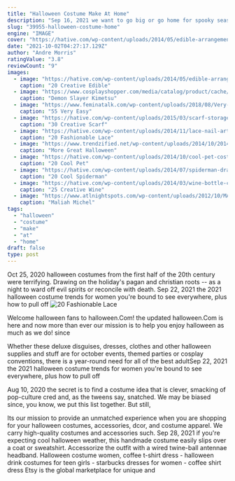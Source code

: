 ```yaml
---
title: "Halloween Costume Make At Home"
description: "Sep 16, 2021 we want to go big or go home for spooky season, and these 2021 halloween costume ideas are the perfect place to start. We looked to this year's tv premieres, iconic pop culture, and pun"
slug: "39955-halloween-costume-home"
engine: "IMAGE"
cover: "https://hative.com/wp-content/uploads/2014/05/edible-arrangements/13-fun-edible-arrangement-for-kids.jpg"
date: "2021-10-02T04:27:17.129Z"
author: "Andre Morris"
ratingValue: "3.8"
reviewCount: "9"
images:
  - image: "https://hative.com/wp-content/uploads/2014/05/edible-arrangements/13-fun-edible-arrangement-for-kids.jpg"
    caption: "20 Creative Edible"
  - image: "https://www.cosplayshopper.com/media/catalog/product/cache/1/image/650x/d9e1aab3ff6d4b19f6110704db2ea214/C/O/COS-044_02_86.jpg"
    caption: "Demon Slayer Kimetsu"
  - image: "https://www.feminatalk.com/wp-content/uploads/2018/08/Very-Easy-Watercolor-Painting-Ideas-for-beginners00012.jpg"
    caption: "55 Very Easy"
  - image: "https://hative.com/wp-content/uploads/2015/03/scarf-storage-ideas/6-creative-scarf-storage-and-display-ideas.jpg"
    caption: "30 Creative Scarf"
  - image: "https://hative.com/wp-content/uploads/2014/11/lace-nail-art-designs/12-fashionable-lace-nail-art-designs.jpg"
    caption: "20 Fashionable Lace"
  - image: "https://www.trendzified.net/wp-content/uploads/2014/10/20140614_192304__880.jpg"
    caption: "More Great Halloween"
  - image: "https://hative.com/wp-content/uploads/2014/10/cool-pet-costumes/8-cool-pet-costumes.jpg"
    caption: "20 Cool Pet"
  - image: "https://hative.com/wp-content/uploads/2014/07/spiderman-drawings/14-spiderman-drawings.jpg"
    caption: "20 Cool Spiderman"
  - image: "https://hative.com/wp-content/uploads/2014/03/wine-bottle-chandeliers/5-homemade-recycled-chandelier.jpg"
    caption: "25 Creative Wine"
  - image: "https://www.atlnightspots.com/wp-content/uploads/2012/10/MALIAH-MICHEL-BUBBLES-KOD-2012-10-30_10-58-24.jpg"
    caption: "Maliah Michel"
tags:
  - "halloween"
  - "costume"
  - "make"
  - "at"
  - "home"
draft: false
type: post
---
```


Oct 25, 2020 halloween costumes from the first half of the 20th century were terrifying. Drawing on the holiday's pagan and christian roots -- as a night to ward off evil spirits or reconcile with death. Sep 22, 2021 the 2021 halloween costume trends for women you're bound to see everywhere, plus how to pull off
![20 Fashionable Lace](https://hative.com/wp-content/uploads/2014/11/lace-nail-art-designs/12-fashionable-lace-nail-art-designs.jpg "20 Fashionable Lace")

Welcome halloween fans to halloween.Com! the updated halloween.Com is here and now more than ever our mission is to help you enjoy halloween as much as we do! since
<!--inArticleAds-->

<!--galleryOne-->

Whether these deluxe disguises, dresses, clothes and other halloween supplies and stuff are for october events, themed parties or cosplay conventions, there is a year-round need for all of the best adultSep 22, 2021 the 2021 halloween costume trends for women you're bound to see everywhere, plus how to pull off
<!--inArticleAds-->

<!--galleryTwo-->

Aug 10, 2020 the secret is to find a costume idea that is clever, smacking of pop-culture cred and, as the tweens say, snatched. We may be biased since, you know, we put this list together. But still,
<!--galleryThree-->

Its our mission to provide an unmatched experience when you are shopping for your halloween costumes, accessories, dcor, and costume apparel. We carry high-quality costumes and accessories such. Sep 28, 2021 if you're expecting cool halloween weather, this handmade costume easily slips over a coat or sweatshirt. Accessorize the outfit with a wired twine-ball antennae headband. Halloween costume women, coffee t-shirt dress - halloween drink costumes for teen girls - starbucks dresses for women - coffee shirt dress  Etsy is the global marketplace for unique and